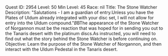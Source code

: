 Quest ID: 2954
Level: 50
Min Level: 45
Race: nil
Title: The Stone Watcher
Description: "Salutations - I am a guardian of entry.Unless you have the Plates of Uldum already integrated with your disc set, I will not allow for entry into the Uldum compound."$B$BThe appearance of the Stone Watcher of Norgannon must be the reaction that was hoped for in sending you out to the Tanaris desert with the platinum discs.As instructed, you will need to find out what the story behind the Stone Watcher is before continuing on.
Objective: Learn the purpose of the Stone Watcher of Norgannon, and then interact with the Uldum Pedestal in the Tanaris desert.
